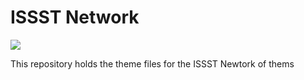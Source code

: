 # ISSST Network
![](http://issst2015.net/wp-content/uploads/2014/05/asu-logo.jpg)

This repository holds the theme files for the ISSST Newtork of thems